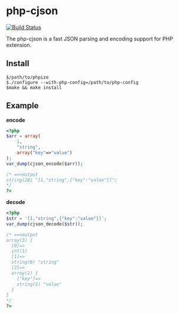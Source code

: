 php-cjson
===========
[![Build Status](https://travis-ci.org/rryqszq4/php-ext-cjson.svg?branch=master)](https://travis-ci.org/rryqszq4/php-ext-cjson)

The php-cjson is a fast JSON parsing and encoding support for PHP extension.


Install
-------
```
$/path/to/phpize
$./configure --with-php-config=/path/to/php-config
$make && make install
```

Example
-------
**encode**
```php
<?php
$arr = array(
	1,
	"string",
	array("key"=>"value")
);
var_dump(cjson_encode($arr));

/* ==>output
string(28) "[1,"string",{"key":"value"}]";
*/
?>
```

**decode**
```php
<?php
$str = '[1,"string",{"key":"value"}]';
var_dump(cjson_decode($str));

/* ==>output
array(3) {
  [0]=>
  int(1)
  [1]=>
  string(6) "string"
  [2]=>
  array(1) {
    ["key"]=>
    string(5) "value"
  }
}
*/
?>
```

